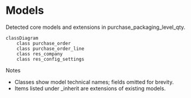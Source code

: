 # Models

Detected core models and extensions in purchase_packaging_level_qty.

```mermaid
classDiagram
    class purchase_order
    class purchase_order_line
    class res_company
    class res_config_settings
```

Notes
- Classes show model technical names; fields omitted for brevity.
- Items listed under _inherit are extensions of existing models.
